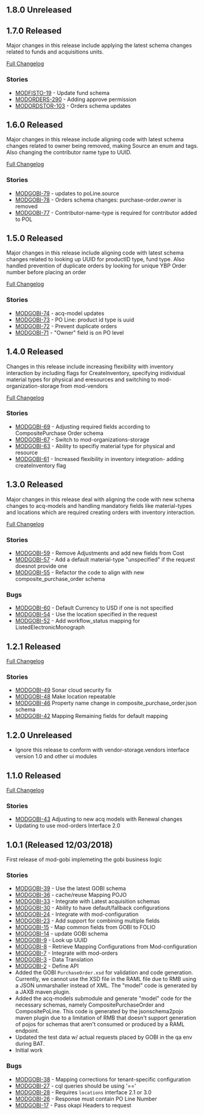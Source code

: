 ## 1.8.0 Unreleased

## 1.7.0 Released
 Major changes in this release include applying the latest schema changes related to funds and acquisitions units.

  [Full Changelog](https://github.com/folio-org/mod-gobi/compare/v1.6.0...v1.7.0)

### Stories
 * [MODFISTO-19](https://issues.folio.org/browse/MODFISTO-19) - Update fund schema
 * [MODORDERS-290](https://issues.folio.org/browse/MODORDERS-290) - Adding approve permission
 * [MODORDSTOR-103](https://issues.folio.org/browse/MODORDSTOR-103) - Orders schema updates
 
## 1.6.0 Released
 Major changes in this release include aligning code with latest schema changes related to owner being removed, making Source an enum and tags. 
 Also changing the contributor name type to UUID.

  [Full Changelog](https://github.com/folio-org/mod-gobi/compare/v1.5.0...v1.6.0)

### Stories
 * [MODGOBI-79](https://issues.folio.org/browse/MODGOBI-79) - updates to poLine.source
 * [MODGOBI-78](https://issues.folio.org/browse/MODGOBI-78) - Orders schema changes: purchase-order.owner is removed
 * [MODGOBI-77](https://issues.folio.org/browse/MODGOBI-77) - Contributor-name-type is required for contributor added to POL

## 1.5.0 Released
   Major changes in this release include aligning code with latest schema changes related to looking up UUID for productID type, fund type. 
   Also handled prevention of duplicate orders by looking for unique YBP  Order number before placing an order

  [Full Changelog](https://github.com/folio-org/mod-gobi/compare/v1.4.0...v1.5.0)

### Stories
 * [MODGOBI-74](https://issues.folio.org/browse/MODGOBI-74) - acq-model updates
 * [MODGOBI-73](https://issues.folio.org/browse/MODGOBI-73) - PO Line: product id type is uuid
 * [MODGOBI-72](https://issues.folio.org/browse/MODGOBI-72) - Prevent duplicate orders
 * [MODGOBI-71](https://issues.folio.org/browse/MODGOBI-71) - "Owner" field is on PO level

## 1.4.0 Released
 Changes in this release include increasing flexibility with inventory interaction by including flags for CreateInventory, specifying inidividual material 
 types for physical and eresources and switching to mod-organization-storage from mod-vendors
 
 [Full Changelog](https://github.com/folio-org/mod-gobi/compare/v1.3.0...v1.4.0)
 
### Stories
 * [MODGOBI-69](https://issues.folio.org/browse/MODGOBI-69) - Adjusting required fields according to CompositePurchase Order schema
 * [MODGOBI-67](https://issues.folio.org/browse/MODGOBI-67) - Switch to mod-organizations-storage
 * [MODGOBI-63](https://issues.folio.org/browse/MODGOBI-63) - Ability to specifiy material type for physical and resource
 * [MODGOBI-61](https://issues.folio.org/browse/MODGOBI-61) - Increased flexibility in inventory integration- adding createInventory flag

## 1.3.0 Released
 Major changes in this release deal with aligning the code with new schema changes to acq-models and handling mandatory fields like material-types
 and locations which are required creating orders with inventory interaction.
 
[Full Changelog](https://github.com/folio-org/mod-gobi/compare/v1.2.1...v1.3.0)
 
### Stories
 * [MODGOBI-59](https://issues.folio.org/browse/MODGOBI-59) - Remove Adjustments and add new fields from Cost
 * [MODGOBI-57](https://issues.folio.org/browse/MODGOBI-57) - Add a default material-type "unspecified" if the request doesnot provide one
 * [MODGOBI-55](https://issues.folio.org/browse/MODGOBI-55) - Refactor the code to align with new composite_purchase_order schema

### Bugs
 * [MODGOBI-60](https://issues.folio.org/browse/MODGOBI-60) - Default Currency to USD if one is not specified
 * [MODGOBI-54](https://issues.folio.org/browse/MODGOBI-54) - Use the location specified in the request
 * [MODGOBI-52](https://issues.folio.org/browse/MODGOBI-52) - Add workflow_status mapping for ListedElectronicMonograph
 


## 1.2.1 Released
[Full Changelog](https://github.com/folio-org/mod-gobi/compare/v1.1.0...v1.2.1)

### Stories
 * [MODGOBI-49](https://issues.folio.org/browse/MODGOBI-49) Sonar cloud security fix
 * [MODGOBI-48](https://issues.folio.org/browse/MODGOBI-48) Make location repeatable
 * [MODGOBI-46](https://issues.folio.org/browse/MODGOBI-46) Property name change in composite_purchase_order.json schema
 * [MODGOBI-42](https://issues.folio.org/browse/MODGOBI-42) Mapping Remaining fields for default mapping

## 1.2.0 Unreleased
 * Ignore this release to conform with vendor-storage.vendors interface version 1.0 and other ui modules
 
## 1.1.0 Released

[Full Changelog](https://github.com/folio-org/mod-gobi/compare/v1.0.1...v1.1.0)

### Stories
 * [MODGOBI-43](https://issues.folio.org/browse/MODGOBI-43) Adjusting to new acq models with Renewal changes
 * Updating to use mod-orders Interface 2.0
 
## 1.0.1 (Released 12/03/2018)
First release of mod-gobi implemeting the gobi business logic

### Stories
 * [MODGOBI-39](https://issues.folio.org/browse/MODGOBI-39) - Use the latest GOBI schema 
 * [MODGOBI-36](https://issues.folio.org/browse/MODGOBI-36) - cache/reuse Mapping POJO 
 * [MODGOBI-33](https://issues.folio.org/browse/MODGOBI-33) - Integrate with Latest acquisition schemas 
 * [MODGOBI-30](https://issues.folio.org/browse/MODGOBI-30) - Ability to have default/fallback configurations 
 * [MODGOBI-24](https://issues.folio.org/browse/MODGOBI-24) - Integrate with mod-configuration
 * [MODGOBI-23](https://issues.folio.org/browse/MODGOBI-23) - Add support for combining multiple fields
 * [MODGOBI-15](https://issues.folio.org/browse/MODGOBI-15) - Map common fields from GOBI to FOLIO
 * [MODGOBI-14](https://issues.folio.org/browse/MODGOBI-14) - update GOBI schema
 * [MODGOBI-9](https://issues.folio.org/browse/MODGOBI-9) - Look up UUID
 * [MODGOBI-8](https://issues.folio.org/browse/MODGOBI-8) - Retrieve Mapping Configurations from Mod-configuration 
 * [MODGOBI-7](https://issues.folio.org/browse/MODGOBI-7) - Integrate with mod-orders
 * [MODGOBI-3](https://issues.folio.org/browse/MODGOBI-3) - Data Translation
 * [MODGOBI-2](https://issues.folio.org/browse/MODGOBI-2) - Define API 
 * Added the GOBI `PurchaseOrder.xsd` for validation and code generation.
   Currently, we cannot use the XSD file in the RAML file due to RMB using
   a JSON unmarshaller instead of XML. The "model" code is generated by a
   JAXB maven plugin.
 * Added the acq-models submodule and generate "model" code for the 
   necessary schemas, namely CompositePurchaseOrder and CompositePoLine.
   This code is generated by the jsonschema2pojo maven plugin due to a
   limitation of RMB that doesn't support generation of pojos for schemas
   that aren't consumed or produced by a RAML endpoint.
 * Updated the test data w/ actual requests placed by GOBI in the qa env 
   during BAT.
 * Initial work
 
### Bugs
 * [MODGOBI-38](https://issues.folio.org/browse/MODGOBI-38) - Mapping corrections for tenant-specific configuration
 * [MODGOBI-27](https://issues.folio.org/browse/MODGOBI-27) - cql queries should be using '=='
 * [MODGOBI-28](https://issues.folio.org/browse/MODGOBI-28) - Requires `locations` interface 2.1 or 3.0
 * [MODGOBI-26](https://issues.folio.org/browse/MODGOBI-26) - Response must contain PO Line Number
 * [MODGOBI-17](https://issues.folio.org/browse/MODGOBI-17) - Pass okapi Headers to request
 

